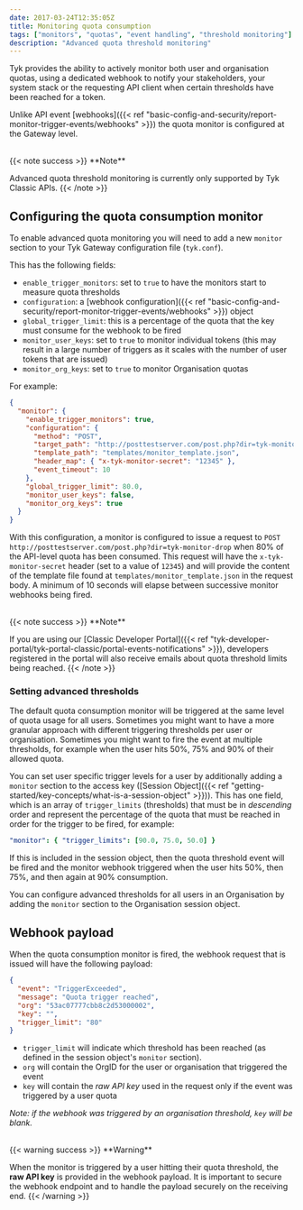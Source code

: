 ```yaml
---
date: 2017-03-24T12:35:05Z
title: Monitoring quota consumption
tags: ["monitors", "quotas", "event handling", "threshold monitoring"]
description: "Advanced quota threshold monitoring"
---
```


Tyk provides the ability to actively monitor both user and organisation quotas, using a dedicated webhook to notify your stakeholders, your system stack or the requesting API client when certain thresholds have been reached for a token.

Unlike API event [webhooks]({{< ref "basic-config-and-security/report-monitor-trigger-events/webhooks" >}}) the quota monitor is configured at the Gateway level.

<br>
{{< note success >}}
**Note**

Advanced quota threshold monitoring is currently only supported by Tyk Classic APIs.
{{< /note >}}

## Configuring the quota consumption monitor

To enable advanced quota monitoring you will need to add a new `monitor` section to your Tyk Gateway configuration file (`tyk.conf`).

This has the following fields:

- `enable_trigger_monitors`: set to `true` to have the monitors start to measure quota thresholds
- `configuration`: a [webhook configuration]({{< ref "basic-config-and-security/report-monitor-trigger-events/webhooks" >}}) object
- `global_trigger_limit`: this is a percentage of the quota that the key must consume for the webhook to be fired
- `monitor_user_keys`: set to `true` to monitor individual tokens (this may result in a large number of triggers as it scales with the number of user tokens that are issued)
- `monitor_org_keys`: set to `true` to monitor Organisation quotas

For example:

```json
{
  "monitor": {
    "enable_trigger_monitors": true,
    "configuration": {
      "method": "POST",
      "target_path": "http://posttestserver.com/post.php?dir=tyk-monitor-drop",
      "template_path": "templates/monitor_template.json",
      "header_map": { "x-tyk-monitor-secret": "12345" },
      "event_timeout": 10
    },
    "global_trigger_limit": 80.0,
    "monitor_user_keys": false,
    "monitor_org_keys": true
  }
}
```

With this configuration, a monitor is configured to issue a request to `POST http://posttestserver.com/post.php?dir=tyk-monitor-drop` when 80% of the API-level quota has been consumed. This request will have the `x-tyk-monitor-secret` header (set to a value of `12345`) and will provide the content of the template file found at `templates/monitor_template.json` in the request body. A minimum of 10 seconds will elapse between successive monitor webhooks being fired.

<br>
{{< note success >}}
**Note**

If you are using our [Classic Developer Portal]({{< ref "tyk-developer-portal/tyk-portal-classic/portal-events-notifications" >}}), developers registered in the portal will also receive emails about quota threshold limits being reached.
{{< /note >}}

### Setting advanced thresholds

The default quota consumption monitor will be triggered at the same level of quota usage for all users. Sometimes you might want to have a more granular approach with different triggering thresholds per user or organisation. Sometimes you might want to fire the event at multiple thresholds, for example when the user hits 50%, 75% and 90% of their allowed quota.

You can set user specific trigger levels for a user by additionally adding a `monitor` section to the access key ([Session Object]({{< ref "getting-started/key-concepts/what-is-a-session-object" >}})). This has one field, which is an array of `trigger_limits` (thresholds) that must be in _descending_ order and represent the percentage of the quota that must be reached in order for the trigger to be fired, for example:

```yaml
"monitor": { "trigger_limits": [90.0, 75.0, 50.0] }
```

If this is included in the session object, then the quota threshold event will be fired and the monitor webhook triggered when the user hits 50%, then 75%, and then again at 90% consumption.

You can configure advanced thresholds for all users in an Organisation by adding the `monitor` section to the Organisation session object.

## Webhook payload

When the quota consumption monitor is fired, the webhook request that is issued will have the following payload:

```json
{
  "event": "TriggerExceeded",
  "message": "Quota trigger reached",
  "org": "53ac07777cbb8c2d53000002",
  "key": "",
  "trigger_limit": "80"
}
```

- `trigger_limit` will indicate which threshold has been reached (as defined in the session object's `monitor` section).
- `org` will contain the OrgID for the user or organisation that triggered the event
- `key` will contain the _raw API key_ used in the request only if the event was triggered by a user quota

_Note: if the webhook was triggered by an organisation threshold, `key` will be blank._

<br>
{{< warning success >}}
**Warning**

When the monitor is triggered by a user hitting their quota threshold, the <b>raw API key</b> is provided in the webhook payload. It is important to secure the webhook endpoint and to handle the payload securely on the receiving end.
{{< /warning >}}
